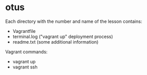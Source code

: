 # otus

Each directory with the number and name of the lesson contains:
* Vagrantfile
* terminal.log ("vagrant up" deployment process)
* readme.txt (some additional information)

Vagrant commands:
* vagrant up
* vagrant ssh